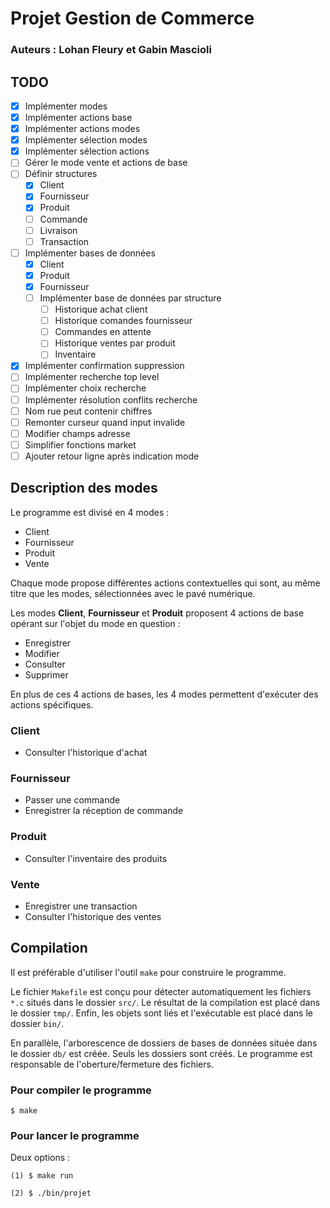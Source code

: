# Projet Gestion de Commerce
### Auteurs : Lohan Fleury et Gabin Mascioli

## TODO
- [x] Implémenter modes
- [x] Implémenter actions base
- [x] Implémenter actions modes
- [x] Implémenter sélection modes
- [x] Implémenter sélection actions
- [ ] Gérer le mode vente et actions de base
- [ ] Définir structures
    - [x] Client
    - [x] Fournisseur
    - [x] Produit
    - [ ] Commande
    - [ ] Livraison
    - [ ] Transaction
- [ ] Implémenter bases de données
    - [x] Client
    - [x] Produit
    - [x] Fournisseur
    - [ ] Implémenter base de données par structure
        - [ ] Historique achat client
        - [ ] Historique comandes fournisseur
        - [ ] Commandes en attente
        - [ ] Historique ventes par produit
        - [ ] Inventaire
- [x] Implémenter confirmation suppression
- [ ] Implémenter recherche top level
- [ ] Implémenter choix recherche
- [ ] Implémenter résolution conflits recherche
- [ ] Nom rue peut contenir chiffres
- [ ] Remonter curseur quand input invalide
- [ ] Modifier champs adresse
- [ ] Simplifier fonctions market
- [ ] Ajouter retour ligne après indication mode

## Description des modes

Le programme est divisé en 4 modes :
- Client
- Fournisseur
- Produit
- Vente

Chaque mode propose différentes actions contextuelles qui sont, au même titre
que les modes, sélectionnées avec le pavé numérique.

Les modes **Client**, **Fournisseur** et **Produit** proposent 4 actions de base
opérant sur l'objet du mode en question :
- Enregistrer
- Modifier
- Consulter
- Supprimer

En plus de ces 4 actions de bases, les 4 modes permettent d'exécuter des actions
spécifiques.

### Client
- Consulter l'historique d'achat

### Fournisseur
- Passer une commande
- Enregistrer la réception de commande

### Produit
- Consulter l'inventaire des produits

### Vente
- Enregistrer une transaction
- Consulter l'historique des ventes

## Compilation

Il est préférable d'utiliser l'outil ```make``` pour construire le programme.

Le fichier ```Makefile``` est conçu pour détecter automatiquement les fichiers
```*.c``` situés dans le dossier ```src/```. Le résultat de la compilation est
placé dans le dossier ```tmp/```. Enfin, les objets sont liés et l'exécutable
est placé dans le dossier ```bin/```.

En parallèle, l'arborescence de dossiers de bases de données située dans le
dossier ```db/``` est créée. Seuls les dossiers sont créés. Le programme est
responsable de l'oberture/fermeture des fichiers.

### Pour compiler le programme

```
$ make
```

### Pour lancer le programme

Deux options :

```
(1) $ make run

(2) $ ./bin/projet
```

